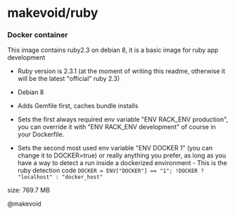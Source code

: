 # makevoid/ruby
### Docker container

This image contains ruby2.3 on debian 8, it is a basic image for ruby app development

- Ruby version is 2.3.1 (at the moment of writing this readme, otherwise it will be the latest "official" ruby 2.3)

- Debian 8

- Adds Gemfile first, caches bundle installs

- Sets the first always required env variable "ENV RACK_ENV production", you can override it with "ENV RACK_ENV development" of course in your Dockerfile.

- Sets the second most used env variable "ENV DOCKER 1" (you can change it to DOCKER=true) or really anything you prefer, as long as you have a way to detect a run inside a dockerized environment - This is the ruby detection code `DOCKER = ENV["DOCKER"] == "1"; !DOCKER ? "localhost" : "docker_host"`

size: 769.7 MB

@makevoid
